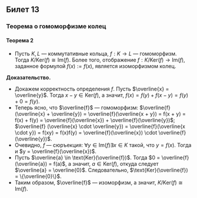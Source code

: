 ## Билет 13

### Теорема о гомоморфизме колец

#### Теорема 2

- Пусть $K, L$ — коммутативные кольца, $f : K \to L$ — гомоморфизм. Тогда $K/\text{Ker}(f) \cong \text{Im}(f)$. Более того, отображение $f : K/\text{Ker}(f) \to \text{Im}(f)$, заданное формулой $f (x) := f (x)$, является изоморфизмом колец.

**Доказательство.**

- Докажем корректность определения $f$.
  Пусть $\overline{x} = \overline{y}$. Тогда $x - y \in \text{Ker}(f)$, а значит,
  $f (x) = f(y) + f(x - y) = f(y) + 0 = f(y)$.
- Теперь ясно, что $\overline{f}$ — гомоморфизм:
  $\overline{f} (\overline{x} + \overline{y}) = \overline{f}(\overline{x + y}) = f(x + y) = f(x) + f(y) = \overline{f}(\overline{x}) + \overline{f}(\overline{y})$;
  $\overline{f} (\overline{x} \cdot \overline{y}) = \overline{f}(\overline{x \cdot y}) = f(xy) = f(x)f(y) = \overline{f}(\overline{x}) \cdot \overline{f}(\overline{y})$.
- Очевидно, $f$ — сюръекция: $\forall y \in \text{Im}(f) \exists x \in K$ такой, что
  $y = f(x)$. Тогда и $y = \overline{f}(\overline{x})$.
- Пусть $\overline{a} \in \text{Ker}(\overline{f})$. Тогда $0 = \overline{f}(\overline{a}) = f(a)$, а значит,
  $a \in \text{Ker}(f)$, откуда следует $\overline{a} = \overline{0}$. Следовательно,
  $\text{Ker}(\overline{f}) = \{\overline{0}\}$.
- Таким образом, $\overline{f}$ — изоморфизм, а значит,
  $K/\text{Ker}(f) \cong \text{Im}(f)$.
